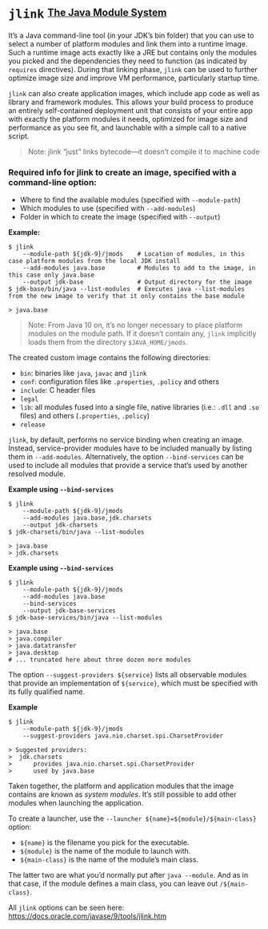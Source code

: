# `jlink` <sup><sub>[The Java Module System][1]</sub></sup>

It’s a Java command-line tool (in your JDK’s bin folder) that you can use to select a number of platform modules and link them into a runtime image. Such a runtime image acts exactly like a JRE but contains only the modules you picked and the dependencies they need to function (as indicated by `requires` directives). During that linking phase, `jlink` can be used to further optimize image size and improve VM performance, particularly startup time.

`jlink` can also create application images, which include app code as well as library and framework modules. This allows your build process to produce an entirely self-contained deployment unit that consists of your entire app with exactly the platform modules it needs, optimized for image size and performance as you see fit, and launchable with a simple call to a native script.

> Note: jlink “just” links bytecode—it doesn’t compile it to machine code

### Required info for jlink to create an image, specified with a command-line option:

* Where to find the available modules (specified with `--module-path`)
* Which modules to use (specified with `--add-modules`)
* Folder in which to create the image (specified with `--output`)

**Example:**

```shell
$ jlink
    --module-path ${jdk-9}/jmods    # Location of modules, in this case platform modules from the local JDK install  
    --add-modules java.base         # Modules to add to the image, in this case only java.base
    --output jdk-base               # Output directory for the image
$ jdk-base/bin/java --list-modules  # Executes java --list-modules from the new image to verify that it only contains the base module 

> java.base
```

> Note: From Java 10 on, it’s no longer necessary to place platform modules on the module path. If it doesn’t contain any, `jlink` implicitly loads them from the directory `$JAVA_HOME/jmods`.

The created custom image contains the following directories:

* `bin`: binaries like `java`, `javac` and `jlink`
* `conf`: configuration files like `.properties`, `.policy` and others
* `include`: C header files
* `legal`
* `lib`: all modules fused into a single file, native libraries (i.e.: `.dll` and `.so` files) and others (`.properties`, `.policy`)
* `release`


`jlink`, by default, performs no service binding when creating an image. Instead, service-provider modules have to be included manually by listing them in `--add-modules`. Alternatively, the option `--bind-services` can be used to include all modules that provide a service that’s used by another resolved module.

**Example using `--bind-services`**

```
$ jlink
    --module-path ${jdk-9}/jmods
    --add-modules java.base,jdk.charsets
    --output jdk-charsets
$ jdk-charsets/bin/java --list-modules

> java.base
> jdk.charsets
```

**Example using `--bind-services`**

```
$ jlink
    --module-path ${jdk-9}/jmods
    --add-modules java.base
    --bind-services
    --output jdk-base-services
$ jdk-base-services/bin/java --list-modules

> java.base
> java.compiler
> java.datatransfer
> java.desktop
# ... truncated here about three dozen more modules
```

The option `--suggest-providers ${service}` lists all observable modules that provide an implementation of `${service}`, which must be specified with its fully qualified name.

**Example**

```
$ jlink
    --module-path ${jdk-9}/jmods
    --suggest-providers java.nio.charset.spi.CharsetProvider

> Suggested providers:
>  jdk.charsets
>      provides java.nio.charset.spi.CharsetProvider
>      used by java.base
```

Taken together, the platform and application modules that the image contains are known as *system modules*. It’s still possible to add other modules when launching the application.

To create a launcher, use the `--launcher ${name}=${module}/${main-class}` option:

* `${name}` is the filename you pick for the executable.
* `${module}` is the name of the module to launch with.
* `${main-class}` is the name of the module’s main class.

The latter two are what you’d normally put after `java --module`. And as in that case, if the module defines a main class, you can leave out `/${main-class}`.

All `jlink` options can be seen here: https://docs.oracle.com/javase/9/tools/jlink.htm

[1]: https://www.amazon.com/dp/1617294284/ref=cm_sw_em_r_mt_dp_U_WXX8Eb6J2XEDV
